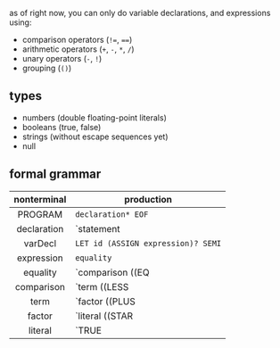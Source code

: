 as of right now, you can only do variable declarations, and expressions using:

- comparison operators (`!=`, `==`)
- arithmetic operators (`+`, `-`, `*`, `/`)
- unary operators (`-`, `!`)
- grouping (`()`)

## types

- numbers (double floating-point literals)
- booleans (true, false)
- strings (without escape sequences yet)
- null

## formal grammar

| nonterminal | production                                  |
| :---------: | ------------------------------------------- |
| PROGRAM     | `declaration* EOF`                          |
| declaration | `statement | varDecl`                       |
| varDecl     | `LET id (ASSIGN expression)? SEMI`          |
| expression  | `equality`                                  |
| equality    | `comparison ((EQ | NEQ) comparison)*`       |
| comparison  | `term ((LESS | GREATER | LEQ | GEQ) term)*` |
| term        | `factor ((PLUS | MINUS) term)*`             |
| factor      | `literal ((STAR | SLASH) literal)*`         |
| literal     | `TRUE | FALSE | NULL | STRING`              |

